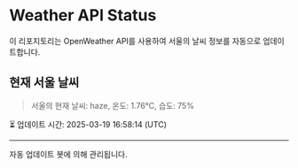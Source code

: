 
# Weather API Status

이 리포지토리는 OpenWeather API를 사용하여 서울의 날씨 정보를 자동으로 업데이트합니다.

## 현재 서울 날씨
> 서울의 현재 날씨: haze, 온도: 1.76°C, 습도: 75%

⏳ 업데이트 시간: 2025-03-19 16:58:14 (UTC)

---
자동 업데이트 봇에 의해 관리됩니다.
